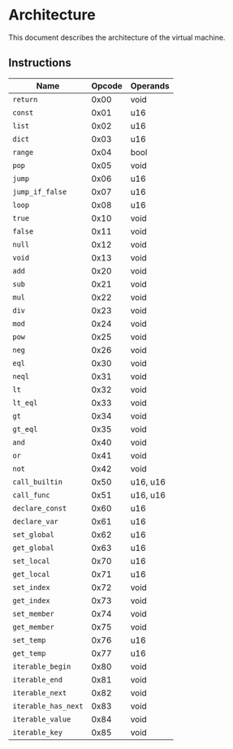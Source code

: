  # Architecture
 This document describes the architecture of the virtual machine.

 ## Instructions
| Name                | Opcode | Operands |
| ------------------- | ------ | -------- |
| `return`            | 0x00   | void     |
| `const`             | 0x01   | u16      |
| `list`              | 0x02   | u16      |
| `dict`              | 0x03   | u16      |
| `range`             | 0x04   | bool     |
| `pop`               | 0x05   | void     |
| `jump`              | 0x06   | u16      |
| `jump_if_false`     | 0x07   | u16      |
| `loop`              | 0x08   | u16      |
| `true`              | 0x10   | void     |
| `false`             | 0x11   | void     |
| `null`              | 0x12   | void     |
| `void`              | 0x13   | void     |
| `add`               | 0x20   | void     |
| `sub`               | 0x21   | void     |
| `mul`               | 0x22   | void     |
| `div`               | 0x23   | void     |
| `mod`               | 0x24   | void     |
| `pow`               | 0x25   | void     |
| `neg`               | 0x26   | void     |
| `eql`               | 0x30   | void     |
| `neql`              | 0x31   | void     |
| `lt`                | 0x32   | void     |
| `lt_eql`            | 0x33   | void     |
| `gt`                | 0x34   | void     |
| `gt_eql`            | 0x35   | void     |
| `and`               | 0x40   | void     |
| `or`                | 0x41   | void     |
| `not`               | 0x42   | void     |
| `call_builtin`      | 0x50   | u16, u16 |
| `call_func`         | 0x51   | u16, u16 |
| `declare_const`     | 0x60   | u16      |
| `declare_var`       | 0x61   | u16      |
| `set_global`        | 0x62   | u16      |
| `get_global`        | 0x63   | u16      |
| `set_local`         | 0x70   | u16      |
| `get_local`         | 0x71   | u16      |
| `set_index`         | 0x72   | void     |
| `get_index`         | 0x73   | void     |
| `set_member`        | 0x74   | void     |
| `get_member`        | 0x75   | void     |
| `set_temp`          | 0x76   | u16      |
| `get_temp`          | 0x77   | u16      |
| `iterable_begin`    | 0x80   | void     |
| `iterable_end`      | 0x81   | void     |
| `iterable_next`     | 0x82   | void     |
| `iterable_has_next` | 0x83   | void     |
| `iterable_value`    | 0x84   | void     |
| `iterable_key`      | 0x85   | void     |
